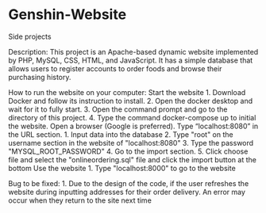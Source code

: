 # Genshin-Website
Side projects

Description:
  This project is an Apache-based dynamic website implemented by PHP, MySQL, CSS, HTML, and JavaScript. 
  It has a simple database that allows users to register accounts to order foods and browse their purchasing history. 
  
How to run the website on your computer:
  Start the website
    1. Download Docker and follow its instruction to install.
    2. Open the docker desktop and wait for it to fully start.
    3. Open the command prompt and go to the directory of this project.
    4. Type the command docker-compose up to initial the website.
  Open a browser (Google is preferred). Type “localhost:8080” in the URL section.
    1. Input data into the database 
    2. Type "root" on the username section in the website of "localhost:8080"
    3. Type the password "MYSQL_ROOT_PASSWORD"
    4. Go to the import section. 
    5. Click choose file and select the "onlineordering.sql" file and click the import button at the bottom
  Use the website
    1. Type "localhost:8000" to go to the website
    
 Bug to be fixed:
    1. Due to the design of the code, if the user refreshes the website during inputting addresses for their order delivery. 
       An error may occur when they return to the site next time
